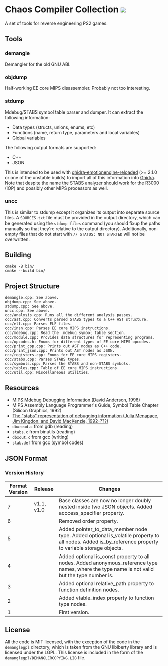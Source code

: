 # Chaos Compiler Collection [![](https://github.com/chaoticgd/ccc/actions/workflows/cmake.yml/badge.svg?branch=main)](https://github.com/chaoticgd/ccc/actions/workflows/cmake.yml)

A set of tools for reverse engineering PS2 games.

## Tools

### demangle

Demangler for the old GNU ABI.

### objdump

Half-working EE core MIPS disassembler. Probably not too interesting.

### stdump

Mdebug/STABS symbol table parser and dumper. It can extract the following information:

- Data types (structs, unions, enums, etc)
- Functions (name, return type, parameters and local variables)
- Global variables

The following output formats are supported:

- C++
- JSON

This is intended to be used with [ghidra-emotionengine-reloaded](https://github.com/chaoticgd/ghidra-emotionengine-reloaded) (>= 2.1.0 or one of the unstable builds) to import all of this information into [Ghidra](https://ghidra-sre.org/). Note that despite the name the STABS analyzer should work for the R3000 (IOP) and possibly other MIPS processors as well.

### uncc

This is similar to stdump except it organizes its output into separate source files. A `SOURCES.txt` file must be provided in the output directory, which can be generated using the `stdump files` command (you should fixup the paths manually so that they're relative to the output directory). Additionally, non-empty files that do not start with `// STATUS: NOT STARTED` will not be overwritten.

## Building

	cmake -B bin/
	cmake --build bin/

## Project Structure

	demangle.cpp: See above.
	objdump.cpp: See above.
	stdump.cpp: See above.
	uncc.cpp: See above.
	ccc/analysis.cpp: Runs all the different analysis passes.
	ccc/ast.cpp: Converts parsed STABS types to a C++ AST structure.
	ccc/elf.cpp: Parses ELF files.
	ccc/insn.cpp: Parses EE core MIPS instructions.
	ccc/mdebug.cpp: Read the .mdebug symbol table section.
	ccc/module.cpp: Provides data structures for representing programs.
	ccc/opcodes.h: Enums for different types of EE core MIPS opcodes.
	ccc/print_cpp.cpp: Prints out AST nodes as C++ code.
	ccc/print_json.cpp: Prints out AST nodes as JSON.
	ccc/registers.cpp: Enums for EE core MIPS registers.
	ccc/stabs.cpp: Parses STABS types.
	ccc/symbols.cpp: Parses the STABS and non-STABS symbols.
	ccc/tables.cpp: Table of EE core MIPS instructions.
	ccc/util.cpp: Miscellaneous utilities.

## Resources

- [MIPS Mdebug Debugging Information (David Anderson, 1996)](https://web.archive.org/web/20170305060746/https://www.prevanders.net/Mdebug.ps)
- MIPS Assembly Language Programmer's Guide, Symbol Table Chapter (Silicon Graphics, 1992)
- [The "stabs" representation of debugging information (Julia Menapace, Jim Kingdon, and David MacKenzie, 1992-???)](https://sourceware.org/gdb/onlinedocs/stabs.html)
- `dbxread.c` from gdb (reading)
- `stabs.c` from binutils (reading)
- `dbxout.c` from gcc (writing)
- `stab.def` from gcc (symbol codes)

## JSON Format

### Version History

| Format Version | Release | Changes |
| - | - | - |
| 7 | v1.1, v1.0 | Base classes are now no longer doubly nested inside two JSON objects. Added acccess_specifier property. |
| 6 | | Removed order property. |
| 5 | | Added pointer_to_data_member node type. Added optional is_volatile property to all nodes. Added is_by_reference property to variable storage objects. |
| 4 | | Added optional is_const property to all nodes. Added anonymous_reference type names, where the type name is not valid but the type number is. |
| 3 | | Added optional relative_path property to function definition nodes. |
| 2 | | Added vtable_index property to function type nodes. |
| 1 | | First version. |

## License

All the code is MIT licensed, with the exception of the code in the `demanglegpl` directory, which is taken from the GNU libiberty library and is licensed under the LGPL. This license is included in the form of the `demanglegpl/DEMANGLERCOPYING.LIB` file.
